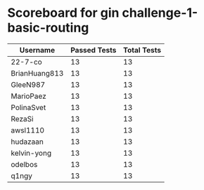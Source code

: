 # Scoreboard for gin challenge-1-basic-routing

| Username   | Passed Tests | Total Tests |
|------------|--------------|-------------|
| 22-7-co | 13 | 13 |
| BrianHuang813 | 13 | 13 |
| GleeN987 | 13 | 13 |
| MarioPaez | 13 | 13 |
| PolinaSvet | 13 | 13 |
| RezaSi | 13 | 13 |
| awsl1110 | 13 | 13 |
| hudazaan | 13 | 13 |
| kelvin-yong | 13 | 13 |
| odelbos | 13 | 13 |
| q1ngy | 13 | 13 |
